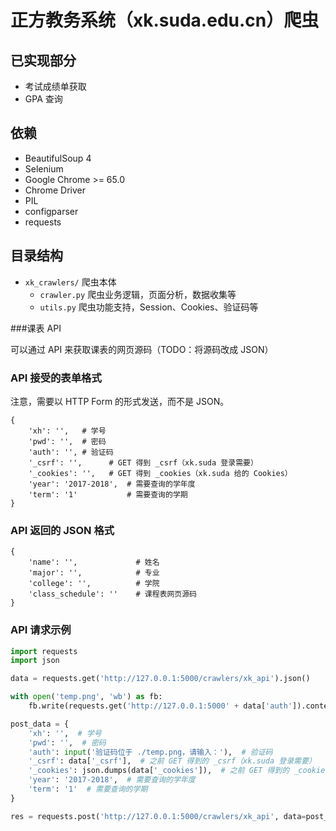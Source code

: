 # 正方教务系统（xk.suda.edu.cn）爬虫

## 已实现部分

- 考试成绩单获取
- GPA 查询

## 依赖

- BeautifulSoup 4
- Selenium
- Google Chrome >= 65.0
- Chrome Driver
- PIL
- configparser
- requests

## 目录结构

- `xk_crawlers/` 爬虫本体
    - `crawler.py` 爬虫业务逻辑，页面分析，数据收集等
    - `utils.py` 爬虫功能支持，Session、Cookies、验证码等
    
###课表 API

可以通过 API 来获取课表的网页源码（TODO：将源码改成 JSON）

### API 接受的表单格式

注意，需要以 HTTP Form 的形式发送，而不是 JSON。

```
{
    'xh': '',   # 学号
    'pwd': '',  # 密码
    'auth': '', # 验证码
    '_csrf': '',      # GET 得到 _csrf（xk.suda 登录需要）
    '_cookies': '',   # GET 得到 _cookies（xk.suda 给的 Cookies）
    'year': '2017-2018',  # 需要查询的学年度
    'term': '1'           # 需要查询的学期
}
```

### API 返回的 JSON 格式

```
{
    'name': '',             # 姓名
    'major': '',            # 专业
    'college': '',          # 学院
    'class_schedule': ''    # 课程表网页源码
}
```

### API 请求示例

```python
import requests
import json

data = requests.get('http://127.0.0.1:5000/crawlers/xk_api').json()

with open('temp.png', 'wb') as fb:
    fb.write(requests.get('http://127.0.0.1:5000' + data['auth']).content)

post_data = {
    'xh': '',  # 学号
    'pwd': '',  # 密码
    'auth': input('验证码位于 ./temp.png，请输入：'),  # 验证码
    '_csrf': data['_csrf'],  # 之前 GET 得到的 _csrf（xk.suda 登录需要）
    '_cookies': json.dumps(data['_cookies']),  # 之前 GET 得到的 _cookies（xk.suda 给的 Cookies）
    'year': '2017-2018',  # 需要查询的学年度
    'term': '1'  # 需要查询的学期
}

res = requests.post('http://127.0.0.1:5000/crawlers/xk_api', data=post_data).json() # 以 Form 形式发送而不是 JSON
```
